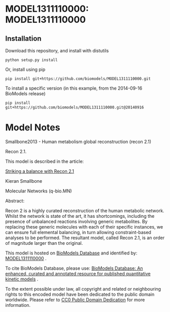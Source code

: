 # MODEL1311110000: MODEL1311110000

## Installation

Download this repository, and install with distutils

`python setup.py install`

Or, install using pip

`pip install git+https://github.com/biomodels/MODEL1311110000.git`

To install a specific version (in this example, from the 2014-09-16 BioModels release)

`pip install git+https://github.com/biomodels/MODEL1311110000.git@20140916`


# Model Notes


Smallbone2013 - Human metabolism global reconstruction (recon 2.1)

Recon 2.1.

This model is described in the article:

[Striking a balance with Recon 2.1](http://arxiv.org/abs/1311.5696)

Kieran Smallbone

Molecular Networks (q-bio.MN)

Abstract:

Recon 2 is a highly curated reconstruction of the human metabolic network.
Whilst the network is state of the art, it has shortcomings, including the
presence of unbalanced reactions involving generic metabolites. By replacing
these generic molecules with each of their specific instances, we can ensure
full elemental balancing, in turn allowing constraint-based analyses to be
performed. The resultant model, called Recon 2.1, is an order of magnitude
larger than the original.

This model is hosted on [BioModels Database](http://www.ebi.ac.uk/biomodels/)
and identified by:
[MODEL1311110000](http://identifiers.org/biomodels.db/MODEL1311110000) .

To cite BioModels Database, please use: [BioModels Database: An enhanced,
curated and annotated resource for published quantitative kinetic
models](http://identifiers.org/pubmed/20587024) .

To the extent possible under law, all copyright and related or neighbouring
rights to this encoded model have been dedicated to the public domain
worldwide. Please refer to [CC0 Public Domain
Dedication](http://creativecommons.org/publicdomain/zero/1.0/) for more
information.


